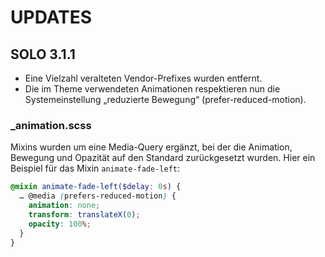 # UPDATES

## SOLO 3.1.1

- Eine Vielzahl veralteten Vendor-Prefixes wurden entfernt.
- Die im Theme verwendeten Animationen respektieren nun die Systemeinstellung „reduzierte Bewegung“ (prefer-reduced-motion).

### \_animation.scss

Mixins wurden um eine Media-Query ergänzt, bei der die Animation, Bewegung und Opazität auf den Standard zurückgesetzt wurden. Hier ein Beispiel für das Mixin `animate-fade-left`:

```scss
@mixin animate-fade-left($delay: 0s) {
  … @media (prefers-reduced-motion) {
    animation: none;
    transform: translateX(0);
    opacity: 100%;
  }
}
```
